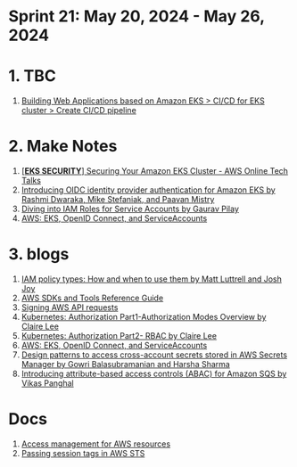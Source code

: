 <h1>Sprint 21: May 20, 2024 - May 26, 2024</h1>

# 1. TBC

1. [Building Web Applications based on Amazon EKS > CI/CD for EKS cluster > Create CI/CD pipeline](https://catalog.us-east-1.prod.workshops.aws/workshops/9c0aa9ab-90a9-44a6-abe1-8dff360ae428/en-US/110-cicd/100-cicd)

# 2. Make Notes

1. [[**EKS SECURITY**] Securing Your Amazon EKS Cluster - AWS Online Tech Talks](https://www.youtube.com/watch?v=4l4Kuds8O3s)
1. [Introducing OIDC identity provider authentication for Amazon EKS by Rashmi Dwaraka, Mike Stefaniak, and Paavan Mistry](https://aws.amazon.com/blogs/containers/introducing-oidc-identity-provider-authentication-amazon-eks/)
1. [Diving into IAM Roles for Service Accounts by Gaurav Pilay ](https://aws.amazon.com/blogs/containers/diving-into-iam-roles-for-service-accounts/)
1. [AWS: EKS, OpenID Connect, and ServiceAccounts](https://rtfm.co.ua/en/aws-eks-openid-connect-and-serviceaccounts/)

# 3. blogs

1. [IAM policy types: How and when to use them by Matt Luttrell and Josh Joy ](https://aws.amazon.com/blogs/security/iam-policy-types-how-and-when-to-use-them/)
1. [AWS SDKs and Tools Reference Guide](https://docs.aws.amazon.com/sdkref/latest/guide/overview.html)
1. [Signing AWS API requests](https://docs.aws.amazon.com/IAM/latest/UserGuide/reference_aws-signing.html)
1. [Kubernetes: Authorization Part1-Authorization Modes Overview by Claire Lee](https://yuminlee2.medium.com/kubernetes-authorization-part1-authorization-modes-overview-18538759e2d5)
1. [Kubernetes: Authorization Part2- RBAC by Claire Lee](https://yuminlee2.medium.com/kubernetes-authorization-part2-rbac-d01c1297bea)
1. [AWS: EKS, OpenID Connect, and ServiceAccounts](https://rtfm.co.ua/en/aws-eks-openid-connect-and-serviceaccounts/)
1. [Design patterns to access cross-account secrets stored in AWS Secrets Manager by Gowri Balasubramanian and Harsha Sharma](https://aws.amazon.com/blogs/database/design-patterns-to-access-cross-account-secrets-stored-in-aws-secrets-manager/)
1. [Introducing attribute-based access controls (ABAC) for Amazon SQS by Vikas Panghal](https://aws.amazon.com/blogs/compute/introducing-attribute-based-access-controls-abac-for-amazon-sqs/)

# Docs

1. [Access management for AWS resources](https://docs.aws.amazon.com/IAM/latest/UserGuide/access.html)
1. [Passing session tags in AWS STS](https://docs.aws.amazon.com/IAM/latest/UserGuide/id_session-tags.html#id_session-tags_permissions-required)